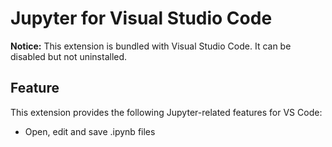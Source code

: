 # Jupyter for Visual Studio Code

**Notice:** This extension is bundled with Visual Studio Code. It can be
disabled but not uninstalled.

## Feature

This extension provides the following Jupyter-related features for VS Code:

-   Open, edit and save .ipynb files
